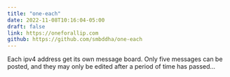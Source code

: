 ```yaml
---
title: "one-each"
date: 2022-11-08T10:16:04-05:00
draft: false 
link: https://oneforallip.com
github: https://github.com/smbddha/one-each
---
```


Each ipv4 address get its own message board. Only five messages can be posted, and they may only be edited after a period of time has passed...


